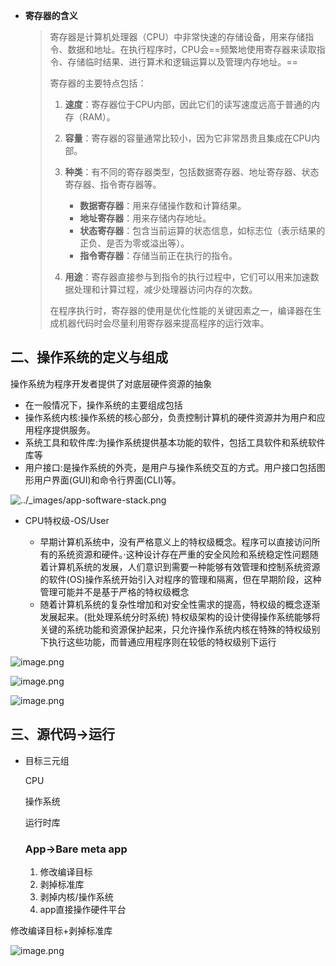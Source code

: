 
*   **寄存器的含义**

    > 寄存器是计算机处理器（CPU）中非常快速的存储设备，用来存储指令、数据和地址。在执行程序时，CPU会==频繁地使用寄存器来读取指令、存储临时结果、进行算术和逻辑运算以及管理内存地址。==
    >
    > 寄存器的主要特点包括：
    >
    > 1.  **速度**：寄存器位于CPU内部，因此它们的读写速度远高于普通的内存（RAM）。
    > 2.  **容量**：寄存器的容量通常比较小，因为它非常昂贵且集成在CPU内部。
    > 3.  **种类**：有不同的寄存器类型，包括数据寄存器、地址寄存器、状态寄存器、指令寄存器等。
    >
    >     *   **数据寄存器**：用来存储操作数和计算结果。
    >     *   **地址寄存器**：用来存储内存地址。
    >     *   **状态寄存器**：包含当前运算的状态信息，如标志位（表示结果的正负、是否为零或溢出等）。
    >     *   **指令寄存器**：存储当前正在执行的指令。
    > 4.  **用途**：寄存器直接参与到指令的执行过程中，它们可以用来加速数据处理和计算过程，减少处理器访问内存的次数。
    >
    > 在程序执行时，寄存器的使用是优化性能的关键因素之一，编译器在生成机器代码时会尽量利用寄存器来提高程序的运行效率。

## 二、操作系统的定义与组成

操作系统为程序开发者提供了对底层硬件资源的抽象

*   在一般情况下，操作系统的主要组成包括&#x20;
*   操作系统内核:操作系统的核心部分，负责控制计算机的硬件资源并为用户和应用程序提供服务。
*   系统工具和软件库:为操作系统提供基本功能的软件，包括工具软件和系统软件库等
*   &#x20;用户接口:是操作系统的外壳，是用户与操作系统交互的方式。用户接口包括图形用户界面(GUI)和命令行界面(CLI)等。

![../\_images/app-software-stack.png](https://learningos.cn/rCore-Tutorial-Guide-2024S/_images/app-software-stack.png "../_images/app-software-stack.png")

*   CPU特权级-OS/User

    *   早期计算机系统中，没有严格意义上的特权级概念。程序可以直接访问所有的系统资源和硬件。·这种设计存在严重的安全风险和系统稳定性问题随着计算机系统的发展，人们意识到需要一种能够有效管理和控制系统资源的软件(OS)操作系统开始引入对程序的管理和隔离，但在早期阶段，这种管理可能并不是基于严格的特权级概念
    *   随着计算机系统的复杂性增加和对安全性需求的提高，特权级的概念逐渐发展起来。(批处理系统分时系统) 特权级架构的设计使得操作系统能够将关键的系统功能和资源保护起来，只允许操作系统内核在特殊的特权级别下执行这些功能，而普通应用程序则在较低的特权级别下运行

![image.png](https://note.youdao.com/yws/res/8/WEBRESOURCEdfe6e55bd6ee0d6c0090a4e0b68cd768)



![image.png](https://note.youdao.com/yws/res/6/WEBRESOURCEb05cd46490513db7d931238a4f886d36)

![image.png](https://note.youdao.com/yws/res/8/WEBRESOURCEf580c03fecf28033420f33d046e43b78)



## 三、源代码->运行

*   目标三元组

    CPU

    操作系统

    运行时库

    ### App->Bare meta app

    1.  修改编译目标
    2.  剥掉标准库
    3.  剥掉内核/操作系统
    4.  app直接操作硬件平台

&#x9;	修改编译目标+剥掉标准库

![image.png](https://note.youdao.com/yws/res/a/WEBRESOURCE254533a955e91b22ee4d1b478b8f115a)













